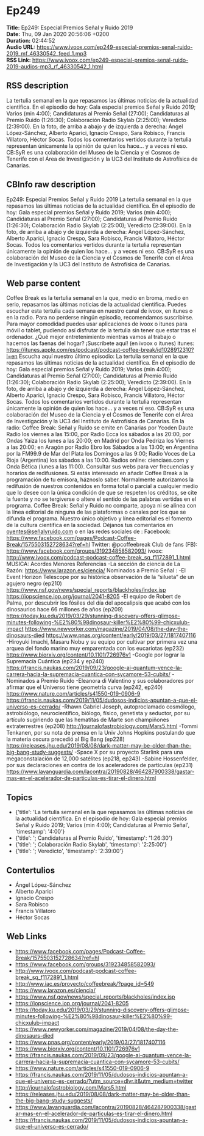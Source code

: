 # Ep249  
**Title:** Ep249: Especial Premios Señal y Ruido 2019  
**Date:** Thu, 09 Jan 2020 20:56:06 +0200  
**Duration:** 02:44:52  
**Audio URL:** https://www.ivoox.com/ep249-especial-premios-senal-ruido-2019_mf_46330542_feed_1.mp3  
**RSS Link:** https://www.ivoox.com/ep249-especial-premios-senal-ruido-2019-audios-mp3_rf_46330542_1.html  

## RSS description
La tertulia semanal en la que repasamos las últimas noticias de la actualidad científica. En el episodio de hoy: Gala especial premios Señal y Ruido 2019; Varios (min 4:00); Candidaturas al Premio Señal (27:00); Candidaturas al Premio Ruido (1:26:30); Colaboración Radio Skylab (2:25:00); Veredicto (2:39:00). En la foto, de arriba a abajo y de izquierda a derecha: Ángel López-Sánchez, Alberto Aparici, Ignacio Crespo, Sara Robisco, Francis Villatoro, Héctor Socas. Todos los comentarios vertidos durante la tertulia representan únicamente la opinión de quien los hace... y a veces ni eso. CB:SyR es una colaboración del Museo de la Ciencia y el Cosmos de Tenerife con el Área de Investigación y la UC3 del Instituto de Astrofísica de Canarias.

## CBInfo raw description
Ep249: Especial Premios Señal y Ruido 2019
La tertulia semanal en la que repasamos las últimas noticias de la actualidad científica. En el episodio de hoy: Gala especial premios Señal y Ruido 2019; Varios (min 4:00); Candidaturas al Premio Señal (27:00); Candidaturas al Premio Ruido (1:26:30); Colaboración Radio Skylab (2:25:00); Veredicto (2:39:00). En la foto, de arriba a abajo y de izquierda a derecha: Ángel López-Sánchez, Alberto Aparici, Ignacio Crespo, Sara Robisco, Francis Villatoro, Héctor Socas. Todos los comentarios vertidos durante la tertulia representan únicamente la opinión de quien los hace... y a veces ni eso. CB:SyR es una colaboración del Museo de la Ciencia y el Cosmos de Tenerife con el Área de Investigación y la UC3 del Instituto de Astrofísica de Canarias.


## Web parse content
Coffee Break es la tertulia semanal en la que, medio en broma, medio en serio, repasamos las últimas noticias de la actualidad científica. Puedes escuchar esta tertulia cada semana en nuestro canal de ivoox, en itunes o en la radio. Para no perderse ningún episodio, recomendamos suscribirse. Para mayor comodidad puedes usar aplicaciones de ivoox o itunes para móvil o tablet, pudiendo así disfrutar de la tertulia sin tener que estar tras el ordenador. ¿Qué mejor entretenimiento mientras vamos al trabajo o hacemos las faenas del hogar? ¡Suscríbete aquí! (en ivoox o itunes) itunes: https://itunes.apple.com/es/podcast/podcast-coffee-break/id1028912310?l=en Escucha aquí nuestro último episodio: La tertulia semanal en la que repasamos las últimas noticias de la actualidad científica. En el episodio de hoy: Gala especial premios Señal y Ruido 2019; Varios (min 4:00); Candidaturas al Premio Señal (27:00); Candidaturas al Premio Ruido (1:26:30); Colaboración Radio Skylab (2:25:00); Veredicto (2:39:00). En la foto, de arriba a abajo y de izquierda a derecha: Ángel López-Sánchez, Alberto Aparici, Ignacio Crespo, Sara Robisco, Francis Villatoro, Héctor Socas. Todos los comentarios vertidos durante la tertulia representan únicamente la opinión de quien los hace… y a veces ni eso. CB:SyR es una colaboración del Museo de la Ciencia y el Cosmos de Tenerife con el Área de Investigación y la UC3 del Instituto de Astrofísica de Canarias. En la radio: Coffee Break: Señal y Ruido se emite en Canarias por Ycoden Daute Radio los viernes a las 15:00, por Radio Ecca los sábados a las 20:00, por Ondas Yaiza los lunes a las 20:00; en Madrid por Onda Pedriza los Viernes a las 20:00; en Aragón por Radio Ebro los Sábados a las 13:00; en Argentina por la FM99.9 de Mar del Plata los Domingos a las 9:00; Radio Voces de La Rioja (Argentina) los sábados a las 10:00. Radios online: cienciaes.com y Onda Bética (lunes a las 11:00). Consultar sus webs para ver frecuencias y horarios de redifusiones. Si estás interesado en añadir Coffee Break a la programación de tu emisora, háznoslo saber. Normalmente autorizamos la redifusión de nuestros contenidos en forma total o parcial a cualquier medio que lo desee con la única condición de que se respeten los créditos, se cite la fuente y no se tergiverse o altere el sentido de las palabras vertidas en el programa. Coffee Break: Señal y Ruido no comparte, apoya ni se alinea con la línea editorial de ninguna de las plataformas o canales por los que se difunda el programa. Nuestro único objetivo y línea editorial es el fomento de la cultura científica en la sociedad. Déjanos tus comentarios en oyentes@señalyruido.com o en las redes sociales de : Facebook: https://www.facebook.com/pages/Podcast-Coffee-Break/1575503152728634?ref=hl Twitter: @pcoffeebreak Club de fans (FB): https://www.facebook.com/groups/319234858582093/ ivoox: http://www.ivoox.com/podcast-podcast-coffee-break_sq_f1172891_1.html MÚSICA: Acordes Menores Referencias -La sección de ciencia de La Razón: https://www.larazon.es/ciencia/ Nominados a Premio Señal : -El Event Horizon Telescope por su histórica observación de la “silueta” de un agujero negro (ep210) https://www.nsf.gov/news/special_reports/blackholes/index.jsp https://iopscience.iop.org/journal/2041-8205 -El equipo de Robert de Palma, por descubrir los fósiles del día del apocalipsis que acabó con los dinosaurios hace 66 millones de años (ep209) https://today.ku.edu/2019/03/29/stunning-discovery-offers-glimpse-minutes-following-%E2%80%98dinosaur-killer%E2%80%99-chicxulub-impact https://www.newyorker.com/magazine/2019/04/08/the-day-the-dinosaurs-died https://www.pnas.org/content/early/2019/03/27/1817407116 -Hiroyuki Imachi, Masaru Nobu y su equipo por cultivar por primera vez una arquea del fondo marino muy emparentada con los eucariotas (ep232) https://www.biorxiv.org/content/10.1101/726976v1 -Google por lograr la Supremacía Cuántica (ep234 y ep240) https://francis.naukas.com/2019/09/23/google-ai-quantum-vence-la-carrera-hacia-la-supremacia-cuantica-con-sycamore-53-cubits/ -Nominados a Premio Ruido -Eleanora di Valentino y sus colaboradores por afirmar que el Universo tiene geometría curva (ep242, ep240) https://www.nature.com/articles/s41550-019-0906-9 https://francis.naukas.com/2019/11/05/dudosos-indicios-apuntan-a-que-el-universo-es-cerrado/ -Rhawn Gabriel Joseph, autoproclamado cosmólogo, astrobiólogo, neurocientífico, biólogo, físico, genetista y seductor, por su artículo sugiriendo que las hematitas de Marte son champiñones extraterrestres (ep208) http://journalofastrobiology.com/Mars5.html -Tommi Tenkanen, por su nota de prensa en la Univ Johns Hopkins postulando que la materia oscura precedió al Big Bang (ep228) https://releases.jhu.edu/2019/08/08/dark-matter-may-be-older-than-the-big-bang-study-suggests/ -Space X por su proyecto Starlink para una megaconstalación de 12,000 satélites (ep218, ep243) -Sabine Hossenfelder, por sus declaraciones en contra de los aceleradores de partículas (ep231) https://www.lavanguardia.com/lacontra/20190828/464287900338/gastar-mas-en-el-acelerador-de-particulas-es-tirar-el-dinero.html

## Topics
- {'title': 'La tertulia semanal en la que repasamos las últimas noticias de la actualidad científica. En el episodio de hoy: Gala especial premios Señal y Ruido 2019; Varios (min 4:00); Candidaturas al Premio Señal', 'timestamp': '4:00'}
- {'title': '; Candidaturas al Premio Ruido', 'timestamp': '1:26:30'}
- {'title': '; Colaboración Radio Skylab', 'timestamp': '2:25:00'}
- {'title': '; Veredicto', 'timestamp': '2:39:00'}
## Contertulios
- Ángel López-Sánchez
- Alberto Aparici
- Ignacio Crespo
- Sara Robisco
- Francis Villatoro
- Héctor Socas
## Web Links
- https://www.facebook.com/pages/Podcast-Coffee-Break/1575503152728634?ref=hl
- https://www.facebook.com/groups/319234858582093/
- http://www.ivoox.com/podcast-podcast-coffee-break_sq_f1172891_1.html
- http://www.iac.es/proyecto/coffeebreak/?page_id=549
- https://www.larazon.es/ciencia/
- https://www.nsf.gov/news/special_reports/blackholes/index.jsp
- https://iopscience.iop.org/journal/2041-8205
- https://today.ku.edu/2019/03/29/stunning-discovery-offers-glimpse-minutes-following-%E2%80%98dinosaur-killer%E2%80%99-chicxulub-impact
- https://www.newyorker.com/magazine/2019/04/08/the-day-the-dinosaurs-died
- https://www.pnas.org/content/early/2019/03/27/1817407116
- https://www.biorxiv.org/content/10.1101/726976v1
- https://francis.naukas.com/2019/09/23/google-ai-quantum-vence-la-carrera-hacia-la-supremacia-cuantica-con-sycamore-53-cubits/
- https://www.nature.com/articles/s41550-019-0906-9
- https://francis.naukas.com/2019/11/05/dudosos-indicios-apuntan-a-que-el-universo-es-cerrado/?utm_source=dlvr.it&utm_medium=twitter
- http://journalofastrobiology.com/Mars5.html
- https://releases.jhu.edu/2019/08/08/dark-matter-may-be-older-than-the-big-bang-study-suggests/
- https://www.lavanguardia.com/lacontra/20190828/464287900338/gastar-mas-en-el-acelerador-de-particulas-es-tirar-el-dinero.html
- https://francis.naukas.com/2019/11/05/dudosos-indicios-apuntan-a-que-el-universo-es-cerrado/